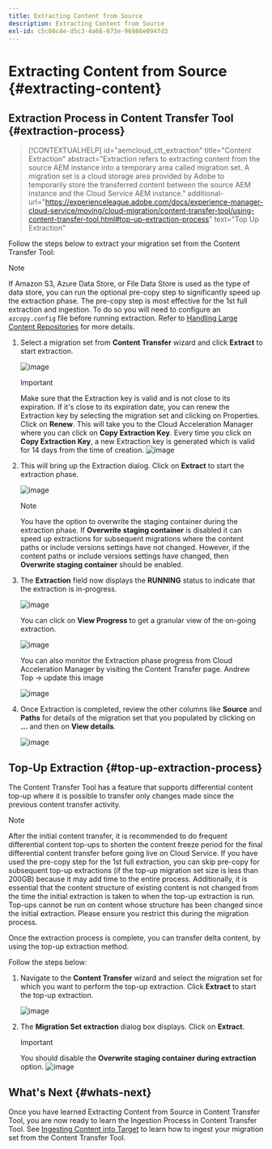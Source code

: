 ```yaml
---
title: Extracting Content from Source
description: Extracting Content from Source
exl-id: c5c08c4e-d5c3-4a66-873e-96986e094fd3
---
```

# Extracting Content from Source {#extracting-content}

## Extraction Process in Content Transfer Tool {#extraction-process}

>[!CONTEXTUALHELP]
>id="aemcloud_ctt_extraction"
>title="Content Extraction"
>abstract="Extraction refers to extracting content from the source AEM instance into a temporary area called migration set. A migration set is a cloud storage area provided by Adobe to temporarily store the transferred content between the source AEM instance and the Cloud Service AEM instance."
>additional-url="https://experienceleague.adobe.com/docs/experience-manager-cloud-service/moving/cloud-migration/content-transfer-tool/using-content-transfer-tool.html#top-up-extraction-process" text="Top Up Extraction"


Follow the steps below to extract your migration set from the Content Transfer Tool:

>[!NOTE]
>If Amazon S3, Azure Data Store, or File Data Store is used as the type of data store, you can run the optional pre-copy step to significantly speed up the extraction phase. The pre-copy step is most effective for the 1st full extraction and ingestion. To do so you will need to configure an `azcopy.config` file before running extraction. Refer to [Handling Large Content Repositories](/help/journey-migration/content-transfer-tool/using-content-transfer-tool/handling-large-content-repositories.md) for more details.

1. Select a migration set from **Content Transfer** wizard and click **Extract** to start extraction. 

   ![image](/help/journey-migration/content-transfer-tool/assets-ctt/cttcam12.png) 

   >[!IMPORTANT]
   >
   >Make sure that the Extraction key is valid and is not close to its expiration. If it's close to its expiration date, you can renew the Extraction key by selecting the migration set and clicking on Properties. Click on **Renew**. This will take you to the Cloud Acceleration Manager where you can click on **Copy Extraction Key**. Every time you click on **Copy Extraction Key**, a new Extraction key is generated which is valid for 14 days from the time of creation.
   >![image](/help/journey-migration/content-transfer-tool/assets-ctt/cttcam13.png)

1. This will bring up the Extraction dialog. Click on **Extract** to start the extraction phase.

   ![image](/help/journey-migration/content-transfer-tool/assets-ctt/cttcam14.png) 

   >[!NOTE]
   >You have the option to overwrite the staging container during the extraction phase. If **Overwrite staging container** is disabled it can speed up extractions for subsequent migrations where the content paths or include versions settings have not changed. However, if the content paths or include versions settings have changed, then **Overwrite staging container** should be enabled.

1. The **Extraction** field now displays the **RUNNING** status to indicate that the extraction is in-progress.

   ![image](/help/journey-migration/content-transfer-tool/assets-ctt/cttcam15.png) 

   You can click on **View Progress** to get a granular view of the on-going extraction.

   ![image](/help/journey-migration/content-transfer-tool/assets-ctt/cttcam16.png)

   You can also monitor the Extraction phase progress from Cloud Acceleration Manager by visiting the Content Transfer page.
Andrew Top -> update this image

   ![image](/help/journey-migration/content-transfer-tool/assets-ctt/cttcam17.png)

1. Once Extraction is completed, review the other columns like **Source** and **Paths** for details of the migration set that you populated by clicking on **...** and then on **View details**. 

   ![image](/help/journey-migration/content-transfer-tool/assets-ctt/cttcam18.png)   


## Top-Up Extraction {#top-up-extraction-process}

The Content Transfer Tool has a feature that supports differential content top-up where it is possible to transfer only changes made since the previous content transfer activity.

>[!NOTE]
>After the initial content transfer, it is recommended to do frequent differential content top-ups to shorten the content freeze period for the final differential content transfer before going live on Cloud Service. If you have used the pre-copy step for the 1st full extraction, you can skip pre-copy for subsequent top-up extractions (if the top-up migration set size is less than 200GB) because it may add time to the entire process.
>Additionally, it is essential that the content structure of existing content is not changed from the time the initial extraction is taken to when the top-up extraction is run. Top-ups cannot be run on content whose structure has been changed since the initial extraction. Please ensure you restrict this during the migration process.

Once the extraction process is complete, you can transfer delta content, by using the top-up extraction method. 

Follow the steps below:

1. Navigate to the **Content Transfer** wizard and select the migration set for which you want to perform the top-up extraction. Click **Extract** to start the top-up extraction. 

   ![image](/help/journey-migration/content-transfer-tool/assets-ctt/cttcam19.png)

1. The **Migration Set extraction** dialog box displays. Click on **Extract**.

   >[!IMPORTANT]
   >You should disable the **Overwrite staging container during extraction** option.
   >![image](/help/journey-migration/content-transfer-tool/assets-ctt/cttcam20.png)


## What's Next {#whats-next}

Once you have learned Extracting Content from Source in Content Transfer Tool, you are now ready to learn the Ingestion Process in Content Transfer Tool. See [Ingesting Content into Target](/help/journey-migration/content-transfer-tool/using-content-transfer-tool/ingesting-content.md) to learn how to ingest your migration set from the Content Transfer Tool.
